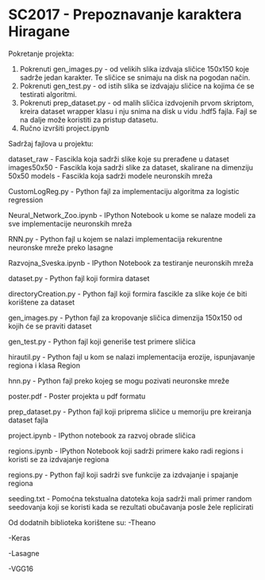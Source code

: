 # SC2017 - Prepoznavanje karaktera Hiragane

Pokretanje projekta:

1. Pokrenuti gen_images.py - od velikih slika izdvaja sličice 150x150 koje sadrže jedan karakter.
    Te sličice se snimaju na disk na pogodan način.
2. Pokrenuti gen_test.py - od istih slika se izdvajaju sličice na kojima će se testirati algoritmi.
3. Pokrenuti prep_dataset.py - od malih sličica izdvojenih prvom skriptom, kreira dataset wrapper klasu
    i nju snima na disk u vidu .hdf5 fajla. Fajl se na dalje može koristiti za pristup datasetu.
4. Ručno izvršiti project.ipynb

Sadržaj fajlova u projektu:

dataset_raw - Fascikla koja sadrži slike koje su prerađene u dataset
images50x50 - Fascikla koja sadrži slike za dataset, skalirane na dimenziju 50x50
models - Fascikla koja sadrži modele neuronskih mreža

CustomLogReg.py - Python fajl za implementaciju algoritma za logistic regression

Neural_Network_Zoo.ipynb - IPython Notebook u kome se nalaze modeli za sve implementacije neuronskih mreža

RNN.py - Python fajl u kojem se nalazi implementacija rekurentne neuronske mreže preko lasagne

Razvojna_Sveska.ipynb - IPython Notebook za testiranje neuronskih mreža

dataset.py - Python fajl koji formira dataset

directoryCreation.py - Python fajl koji formira fascikle za slike koje će biti korištene za dataset

gen_images.py - Python fajl za kropovanje sličica dimenzija 150x150 od kojih će se praviti dataset

gen_test.py - Python fajl koji generiše test primere sličica

hirautil.py - Python fajl u kom se nalazi implementacija erozije, ispunjavanje regiona i klasa Region

hnn.py - Python fajl preko kojeg se mogu pozivati neuronske mreže

poster.pdf - Poster projekta u pdf formatu

prep_dataset.py - Python fajl koji priprema sličice u memoriju pre kreiranja dataset fajla

project.ipynb - IPython notebook za razvoj obrade sličica

regions.ipynb - IPython Notebook koji sadrži primere kako radi regions i koristi se za izdvajanje regiona

regions.py - Python fajl koji sadrži sve funkcije za izdvajanje i spajanje regiona

seeding.txt - Pomoćna tekstualna datoteka koja sadrži mali primer random seedovanja koji se koristi kada se rezultati obučavanja posle žele replicirati



Od dodatnih biblioteka korištene su:
-Theano

-Keras

-Lasagne

-VGG16
